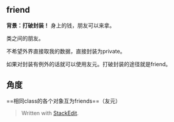 ## friend
**背景：打破封装！**
身上的钱，朋友可以来拿。

类之间的朋友。

不希望外界直接取我的数据，直接封装为private。

如果对封装有例外的话就可以使用友元。打破封装的途径就是friend。
## 角度
==相同class的各个对象互为friends==（友元）

> Written with [StackEdit](https://stackedit.io/).
<!--stackedit_data:
eyJoaXN0b3J5IjpbLTEwNTA3MzI0ODJdfQ==
-->